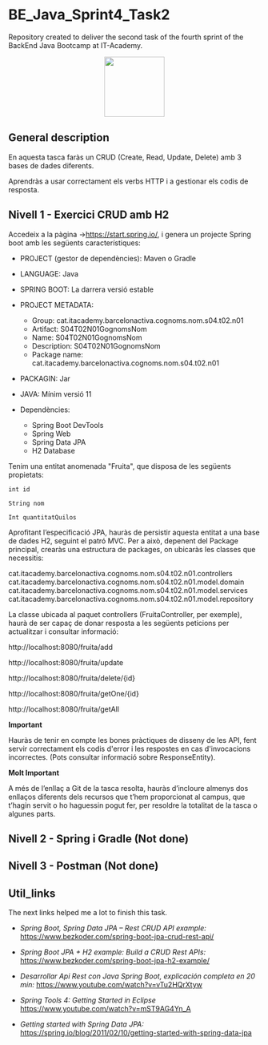 # BE_Java_Sprint4_Task2

Repository created to deliver the second task of the fourth sprint of the BackEnd Java Bootcamp at IT-Academy.

<p align="center">
<img src=https://user-images.githubusercontent.com/72571435/179958350-c8db27b9-ada1-45d3-8ab4-6f2dcd31eb30.png width="120" height="120" />
</p>

## General description

En aquesta tasca faràs un CRUD (Create, Read, Update, Delete) amb 3 bases de dades diferents.

Aprendràs a usar correctament els verbs HTTP i a gestionar els codis de resposta.

## Nivell 1 - Exercici CRUD amb H2

Accedeix a la pàgina ->https://start.spring.io/, i genera un projecte Spring boot amb les següents característiques:


- PROJECT (gestor de dependències): Maven o Gradle
- LANGUAGE: Java
- SPRING BOOT: La darrera versió estable
- PROJECT METADATA: 
    - Group: cat.itacademy.barcelonactiva.cognoms.nom.s04.t02.n01
    - Artifact: S04T02N01GognomsNom
    - Name: S04T02N01GognomsNom
    - Description: S04T02N01GognomsNom
    - Package name: cat.itacademy.barcelonactiva.cognoms.nom.s04.t02.n01

- PACKAGIN: Jar
- JAVA: Mínim versió 11 
- Dependències:
    - Spring Boot DevTools
    - Spring Web
    - Spring Data JPA
    - H2 Database

Tenim una entitat anomenada "Fruita", que disposa de les següents propietats:

    int id

    String nom

    Int quantitatQuilos

Aprofitant l’especificació JPA, hauràs de persistir aquesta entitat a una base de dades H2, seguint el patró MVC. Per a això, depenent del Package principal, crearàs una estructura de packages, on ubicaràs les classes que necessitis:

cat.itacademy.barcelonactiva.cognoms.nom.s04.t02.n01.controllers
cat.itacademy.barcelonactiva.cognoms.nom.s04.t02.n01.model.domain
cat.itacademy.barcelonactiva.cognoms.nom.s04.t02.n01.model.services
cat.itacademy.barcelonactiva.cognoms.nom.s04.t02.n01.model.repository

La classe ubicada al paquet controllers (FruitaController, per exemple), haurà de ser capaç de donar resposta a les següents peticions per actualitzar i consultar informació:

http://localhost:8080/fruita/add

http://localhost:8080/fruita/update

http://localhost:8080/fruita/delete/{id}

http://localhost:8080/fruita/getOne/{id}

http://localhost:8080/fruita/getAll

 
**Important**

Hauràs de tenir en compte les bones pràctiques de disseny de les API, fent servir correctament els codis d'error i les respostes en cas d'invocacions incorrectes. (Pots consultar informació sobre ResponseEntity).

**Molt Important**

A més de l’enllaç a Git de la tasca resolta, hauràs d’incloure almenys dos enllaços diferents dels recursos que t’hem proporcionat al campus, que t’hagin servit o ho haguessin pogut fer, per resoldre la totalitat de la tasca o algunes parts.

## Nivell 2 - Spring i Gradle (Not done)

## Nivell 3 - Postman (Not done)

## Util_links

The next links helped me a lot to finish this task.

- *Spring Boot, Spring Data JPA – Rest CRUD API example:* https://www.bezkoder.com/spring-boot-jpa-crud-rest-api/

- *Spring Boot JPA + H2 example: Build a CRUD Rest APIs:* https://www.bezkoder.com/spring-boot-jpa-h2-example/

- *Desarrollar Api Rest con Java Spring Boot, explicación completa en 20 min:* https://www.youtube.com/watch?v=vTu2HQrXtyw

- *Spring Tools 4: Getting Started in Eclipse* https://www.youtube.com/watch?v=mST9AG4Yn_A

- *Getting started with Spring Data JPA:* https://spring.io/blog/2011/02/10/getting-started-with-spring-data-jpa
